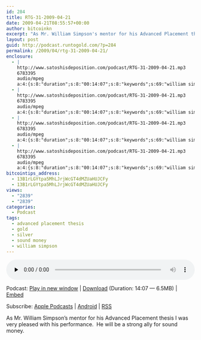 ```yaml
---
id: 284
title: RTG-31-2009-04-21
date: 2009-04-21T08:55:57+00:00
author: bitcoinkn
excerpt: "As Mr. William Simpson's mentor for his Advanced Placement thesis I was very pleased with his performance.  He will be a strong ally for sound money."
layout: post
guid: http://podcast.runtogold.com/?p=284
permalink: /2009/04/rtg-31-2009-04-21/
enclosure:
  - |
    http://www.satoshisdeposition.com/podcast/RTG-31-2009-04-21.mp3
    6783395
    audio/mpeg
    a:4:{s:8:"duration";s:8:"00:14:07";s:8:"keywords";s:69:"william simpson, sound money, advanced placement thesis, gold, silver";s:6:"author";s:17:"Trace Mayer, J.D.";s:8:"explicit";s:1:"0";}
  - |
    http://www.satoshisdeposition.com/podcast/RTG-31-2009-04-21.mp3
    6783395
    audio/mpeg
    a:4:{s:8:"duration";s:8:"00:14:07";s:8:"keywords";s:69:"william simpson, sound money, advanced placement thesis, gold, silver";s:6:"author";s:17:"Trace Mayer, J.D.";s:8:"explicit";s:1:"0";}
  - |
    http://www.satoshisdeposition.com/podcast/RTG-31-2009-04-21.mp3
    6783395
    audio/mpeg
    a:4:{s:8:"duration";s:8:"00:14:07";s:8:"keywords";s:69:"william simpson, sound money, advanced placement thesis, gold, silver";s:6:"author";s:17:"Trace Mayer, J.D.";s:8:"explicit";s:1:"0";}
  - |
    http://www.satoshisdeposition.com/podcast/RTG-31-2009-04-21.mp3
    6783395
    audio/mpeg
    a:4:{s:8:"duration";s:8:"00:14:07";s:8:"keywords";s:69:"william simpson, sound money, advanced placement thesis, gold, silver";s:6:"author";s:17:"Trace Mayer, J.D.";s:8:"explicit";s:1:"0";}
bitcointips_address:
  - 13B1rLGYtpa5MhLJrjWcGT4dMZUaHUJCFy
  - 13B1rLGYtpa5MhLJrjWcGT4dMZUaHUJCFy
views:
  - "2839"
  - "2839"
categories:
  - Podcast
tags:
  - advanced placement thesis
  - gold
  - silver
  - sound money
  - william simpson
---
```

<!--powerpress_player-->

<div class="powerpress_player" id="powerpress_player_5620">
  <audio class="wp-audio-shortcode" id="audio-284-31" preload="none" style="width: 100%;" controls="controls"><source type="audio/mpeg" src="http://media.blubrry.com/bitcoinruntogold/p/www.satoshisdeposition.com/podcast/RTG-31-2009-04-21.mp3?_=31" /><a href="http://media.blubrry.com/bitcoinruntogold/p/www.satoshisdeposition.com/podcast/RTG-31-2009-04-21.mp3">http://media.blubrry.com/bitcoinruntogold/p/www.satoshisdeposition.com/podcast/RTG-31-2009-04-21.mp3</a></audio>
</div>

<p class="powerpress_links powerpress_links_mp3">
  Podcast: <a href="http://media.blubrry.com/bitcoinruntogold/p/www.satoshisdeposition.com/podcast/RTG-31-2009-04-21.mp3" class="powerpress_link_pinw" target="_blank" title="Play in new window" onclick="return powerpress_pinw('https://www.bitcoin.kn/?powerpress_pinw=284-podcast');" rel="nofollow">Play in new window</a> | <a href="http://media.blubrry.com/bitcoinruntogold/s/www.satoshisdeposition.com/podcast/RTG-31-2009-04-21.mp3" class="powerpress_link_d" title="Download" rel="nofollow" download="RTG-31-2009-04-21.mp3">Download</a> (Duration: 14:07 &#8212; 6.5MB) | <a href="#" class="powerpress_link_e" title="Embed" onclick="return powerpress_show_embed('284-podcast');" rel="nofollow">Embed</a>
</p>

<p class="powerpress_embed_box" id="powerpress_embed_284-podcast" style="display: none;">
  <input id="powerpress_embed_284-podcast_t" type="text" value="<iframe width=&quot;320&quot; height=&quot;30&quot; src=&quot;https://www.bitcoin.kn/?powerpress_embed=284-podcast&amp;powerpress_player=mediaelement-audio&quot; frameborder=&quot;0&quot; scrolling=&quot;no&quot;></iframe>" onclick="javascript: this.select();" onfocus="javascript: this.select();" style="width: 70%;" readOnly />
</p>

<p class="powerpress_links powerpress_subscribe_links">
  Subscribe: <a href="https://itunes.apple.com/WebObjects/MZStore.woa/wa/viewPodcast?id=301670981&mt=2&ls=1#episodeGuid=http%3A%2F%2Fpodcast.runtogold.com%2F%3Fp%3D284" class="powerpress_link_subscribe powerpress_link_subscribe_itunes" title="Subscribe on Apple Podcasts" rel="nofollow">Apple Podcasts</a> | <a href="https://subscribeonandroid.com/www.bitcoin.kn/feed/podcast/" class="powerpress_link_subscribe powerpress_link_subscribe_android" title="Subscribe on Android" rel="nofollow">Android</a> | <a href="https://www.bitcoin.kn/feed/podcast/" class="powerpress_link_subscribe powerpress_link_subscribe_rss" title="Subscribe via RSS" rel="nofollow">RSS</a>
</p>

As Mr. William Simpson&#8217;s mentor for his Advanced Placement thesis I was very pleased with his performance.  He will be a strong ally for sound money.
